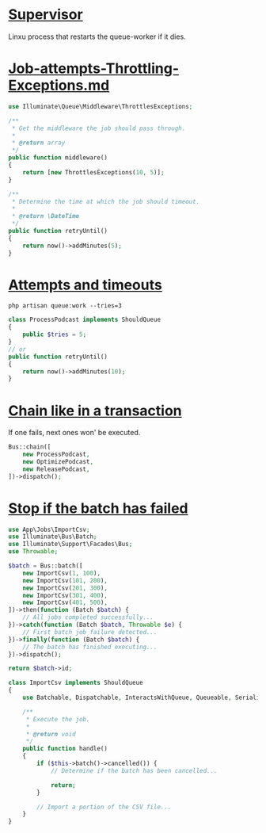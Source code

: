 # [Supervisor](https://laravel.com/docs/8.x/queues#installing-supervisor)

Linxu process that restarts the queue-worker if it dies.

# [Job-attempts-Throttling-Exceptions.md](https://laravel.com/docs/8.x/queues#throttling-exceptions)

```php
use Illuminate\Queue\Middleware\ThrottlesExceptions;

/**
 * Get the middleware the job should pass through.
 *
 * @return array
 */
public function middleware()
{
    return [new ThrottlesExceptions(10, 5)];
}

/**
 * Determine the time at which the job should timeout.
 *
 * @return \DateTime
 */
public function retryUntil()
{
    return now()->addMinutes(5);
}
```

# [Attempts and timeouts](https://laravel.com/docs/8.x/queues#max-job-attempts-and-timeout)

```shell
php artisan queue:work --tries=3
```

```php
class ProcessPodcast implements ShouldQueue
{
    public $tries = 5;
}
// or
public function retryUntil()
{
    return now()->addMinutes(10);
}
```

# [Chain like in a transaction](https://laravel.com/docs/8.x/queues#throttling-exceptions)

If one fails, next ones won' be executed.

```php
Bus::chain([
    new ProcessPodcast,
    new OptimizePodcast,
    new ReleasePodcast,
])->dispatch();
```

# [Stop if the batch has failed](https://laravel.com/docs/8.x/queues#dispatching-batches)

```php
use App\Jobs\ImportCsv;
use Illuminate\Bus\Batch;
use Illuminate\Support\Facades\Bus;
use Throwable;

$batch = Bus::batch([
    new ImportCsv(1, 100),
    new ImportCsv(101, 200),
    new ImportCsv(201, 300),
    new ImportCsv(301, 400),
    new ImportCsv(401, 500),
])->then(function (Batch $batch) {
    // All jobs completed successfully...
})->catch(function (Batch $batch, Throwable $e) {
    // First batch job failure detected...
})->finally(function (Batch $batch) {
    // The batch has finished executing...
})->dispatch();

return $batch->id;
```

```php
class ImportCsv implements ShouldQueue
{
    use Batchable, Dispatchable, InteractsWithQueue, Queueable, SerializesModels;

    /**
     * Execute the job.
     *
     * @return void
     */
    public function handle()
    {
        if ($this->batch()->cancelled()) {
            // Determine if the batch has been cancelled...

            return;
        }

        // Import a portion of the CSV file...
    }
}
```

